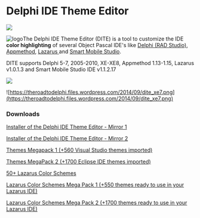 
# Delphi IDE Theme Editor #

![](https://dl.dropboxusercontent.com/u/12733424/Blog/Delphi%20IDE%20Theme%20Editor/IDE%20Logos/all3_small.png)

![logo](https://dl.dropboxusercontent.com/u/12733424/Blog/Delphi%20IDE%20Theme%20Editor/IDE%20Logos/logo.png)The Delphi IDE Theme Editor (DITE) is a tool to customize the IDE **color highlighting** of several Object Pascal IDE's like <a href='http://www.embarcadero.com/kr/products/delphi'>Delphi (RAD Studio)</a>, <a href='http://www.appmethod.com/'>Appmethod</a>, <a href='http://www.lazarus.freepascal.org/'>Lazarus </a> and <a href='http://smartmobilestudio.com/'>Smart Mobile Studio</a>.

DITE supports Delphi 5-7, 2005-2010, XE-XE8, Appmethod 1.13-1.15, Lazarus v1.0.1.3 and Smart Mobile Studio IDE v1.1.2.17

![](https://dl.dropboxusercontent.com/u/12733424/Blog/Delphi%20IDE%20Theme%20Editor/IDE%20Logos/output_mlFJ2D.gif)

![https://theroadtodelphi.files.wordpress.com/2014/09/dite_xe7.png](https://theroadtodelphi.files.wordpress.com/2014/09/dite_xe7.png)


### Downloads ###
[Installer of the  Delphi IDE Theme Editor - Mirror 1](https://goo.gl/KLJSWZ)

[Installer of the  Delphi IDE Theme Editor - Mirror 2](https://docs.google.com/uc?export=download&id=0B7KzPH8HQCZNOGZfWjJpZjFtelE)

[Themes Megapack 1 (+560 Visual Studio themes imported)](http://dl.dropbox.com/u/12733424/Blog/Delphi%20IDE%20Theme%20Editor/DephiIDEThemeEdito_VS_Megapack_Themes.zip)

[Themes MegaPack 2 (+1700 Eclipse IDE themes imported)](http://dl.dropbox.com/u/12733424/Blog/Delphi%20IDE%20Theme%20Editor/DephiIDEThemeEdito_Eclipse_Megapack_Themes.zip)

[50+ Lazarus Color Schemes](http://dl.dropbox.com/u/12733424/Blog/Delphi%20IDE%20Theme%20Editor/Themes%20Lazarus.zip)

[Lazarus Color Schemes Mega Pack 1 (+550 themes ready to use in your Lazarus IDE)](http://dl.dropbox.com/u/12733424/Blog/Delphi%20IDE%20Theme%20Editor/ThemesLazarus_MegaPack1.zip)

[Lazarus Color Schemes Mega Pack 2 (+1700 themes ready to use in your Lazarus IDE)](http://dl.dropbox.com/u/12733424/Blog/Delphi%20IDE%20Theme%20Editor/ThemesLazarus_MegaPack2.zip)
